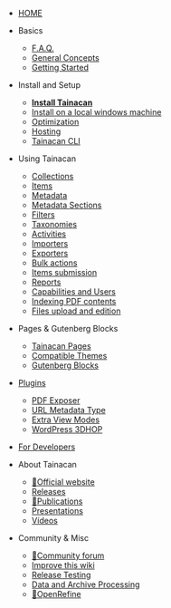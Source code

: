 - [HOME](README.md)

- Basics
  - [F.A.Q.](faq.md 'Frequently Asked Questions about Tainacan - Tainacan Wiki')
  - [General Concepts](general-concepts.md 'General Concepts related to Tainacan - Tainacan Wiki')
  - [Getting Started](getting-started.md 'Getting Started with Tainacan - Tainacan Wiki')
- Install and Setup
  - [**Install Tainacan**](install.md 'How to Install Tainacan - Tainacan Wiki')
  - [Install on a local windows machine](xampp.md 'Installing Tainacan plugin on a local Windows machine (no sever) - Tainacan Wiki')
  - [Optimization](optimization.md 'Optimization Strategies for the Tainacan plugin - Tainacan Wiki')
  - [Hosting](hosting.md 'Hosting options for Tainacan Plugin - Tainacan Wiki')
  - [Tainacan CLI](tainacan-cli.md 'Tainacan WP-CLI - Tainacan Wiki')
- Using Tainacan
  - [Collections](collections.md 'What are and how to manage Collections on Tainacan - Tainacan Wiki')
  - [Items](items.md 'What are and how to manage Items on Tainacan  - Tainacan Wiki')
  - [Metadata](metadata.md 'What are and how to manage Metadata on Tainacan  - Tainacan Wiki')
  - [Metadata Sections](pt-br/metadata-sections.md 'What are and how to manage Metadata Sections on Tainacan  - Tainacan Wiki')
  - [Filters](filters.md 'What are and how to manage Filters on Tainacan  - Tainacan Wiki')
  - [Taxonomies](taxonomies.md 'What are and how to manage Taxonomies on Tainacan  - Tainacan Wiki')
  - [Activities](activities.md 'What are and how to use Activities - aka Logs - on Tainacan  - Tainacan Wiki')
  - [Importers](importers.md 'What are and how to use Importers on Tainacan  - Tainacan Wiki')
  - [Exporters](exporters.md 'What are and how to use Exporters on Tainacan  - Tainacan Wiki')
  - [Bulk actions](bulk-actions.md 'Applying bulk actions on Tainacan - Tainacan Wiki')
  - [Items submission](item-submission.md 'Using Item Submission feature to allow public contribution to a Collection - Tainacan Wiki')
  - [Reports](reports.md 'Introducing the reports screen, that generates statistics and charts about the repository and collections - Tainacan Wiki')
  - [Capabilities and Users](users-roles.md 'Managing capabilities and user roles on Taiancan - Tainacan Wiki')
  - [Indexing PDF contents](indexing-pdf.md 'Searching inside PDF files via Tainacan - Tainacan Wiki')
  - [Files upload and edition](files-upload-and-edition.md 'Files upload and edition - Tainacan Wiki')
- Pages & Gutenberg Blocks
  - [Tainacan Pages](tainacan-pages.md 'The pages generated by Tainacan Plugin - Tainacan Wiki')
  - [Compatible Themes](theme.md 'The themes that offer support to Tainacan - Tainacan Wiki')
  - [Gutenberg Blocks](gutenberg-blocks.md 'The Tainacan Gutenberg Blocks - Tainacan Wiki')
- [Plugins](plugins.md 'Plugins to extend Tainacan functionalities - Tainacan Wiki')
  - [PDF Exposer](plugin-pdf-exposer.md 'A PDF Exposer plugin for Taiancan - Tainacan Wiki')
  - [URL Metadata Type](plugin-metadata-type-url.md 'A plugin that registers a metadata type for displaying and previewing URLs links - Tainacan Wiki')
  - [Extra View Modes](plugin-extra-view-modes.md 'A plugin of extra view modes for Tainacan - Tainacan Wiki')
  - [WordPress 3DHOP](plugin-3d-hop.md 'A plugin for rendering 3D objects via 3DHOP inside Tainacan - Tainacan Wiki')
- [For Developers](dev/README.md 'Developers Session of Pages - Tainacan Wiki')
- About Tainacan
  - [:link:Official website](https://tainacan.org/ ':ignore')
  - [Releases](releases.md 'Released versions - Tainacan Wiki')
  - [:link:Publications](https://pesquisa.tainacan.org/ ':ignore')
  - [Presentations](presentations.md 'Slideshow presentations related to Tainacan - Tainacan Wiki')
  - [Vídeos](videos.md 'Educational content in video about Tainacan - Tainacan Wiki')
- Community & Misc
  - [:link:Community forum](https://tainacan.discourse.group ':ignore')
  - [Improve this wiki](CONTRIBUTING.md 'How to contribute to the Tainacan Wiki - Tainacan Wiki')
  - [Release Testing](release-testing.md 'How to test Tainacan versions - Tainacan Wiki')
  - [Data and Archive Processing](data-processing.md 'A word on Data and Archive Processing - Tainacan Wiki')
  - [:link:OpenRefine](http://openrefine.org/ ':ignore')
